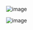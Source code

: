 ![image](https://github.com/user-attachments/assets/b43e7c55-4e53-4d7a-8611-a89353b8dc17)




![image](https://github.com/user-attachments/assets/d832c868-f409-48f7-8bef-226551422c07)

